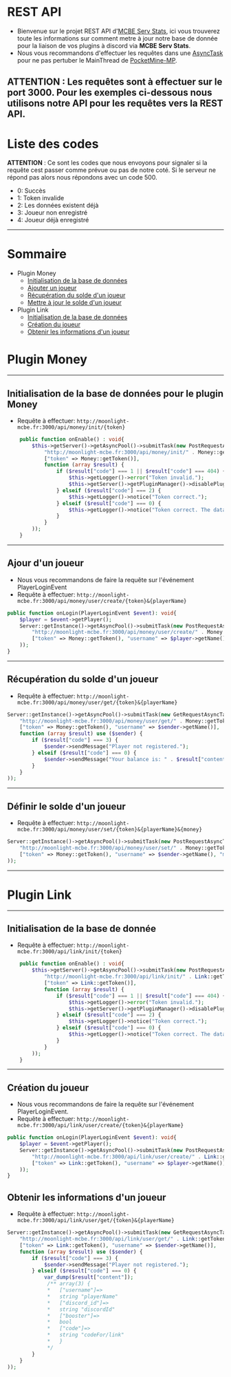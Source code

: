 # REST API

- Bienvenue sur le projet REST API
  d'[MCBE Serv Stats](https://discord.com/api/oauth2/authorize?client_id=865149618936610847&permissions=8&scope=bot%20applications.commands),
  ici vous trouverez toute les informations sur comment metre à jour notre base de donnée pour la liaison de vos plugins
  à discord via **MCBE Serv Stats**.
- Nous vous recommandons d'effectuer les requêtes dans
  une [AsyncTask](https://github.com/pmmp/PocketMine-MP/blob/stable/src/scheduler/AsyncTask.php) pour ne pas pertuber le
  MainThread de [PocketMine-MP](https://github.com/pmmp/PocketMine-MP).

**ATTENTION** : Les requêtes sont à effectuer sur le port 3000.
Pour les exemples ci-dessous nous utilisons notre API pour les requêtes vers la REST API.
---

# Liste des codes

**ATTENTION** : Ce sont les codes que nous envoyons pour signaler si la requête cest passer comme prévue ou pas de notre
coté. Si le serveur ne répond pas alors nous répondons avec un code 500.

- 0: Succès
- 1: Token invalide
- 2: Les données existent déjà
- 3: Joueur non enregistré
- 4: Joueur déjà enregistré

---
# Sommaire
- Plugin Money
  - [Initialisation de la base de données](#initialisation-de-la-base-de-données-pour-le-plugin-money)
  - [Ajouter un joueur](#ajour-dun-joueur)
  - [Récupération du solde d'un joueur](#récupération-du-solde-dun-joueur)
  - [Mettre à jour le solde d'un joueur](#définir-le-solde-dun-joueur)
- Plugin Link
  - [Initialisation de la base de données](#initialisation-de-la-base-de-donnée)
  - [Création du joueur](#création-du-joueur)
  - [Obtenir les informations d'un joueur](#obtenir-les-informations-dun-joueur)

# Plugin Money

---

## Initialisation de la base de données pour le plugin Money

- Requête à effectuer: ``http://moonlight-mcbe.fr:3000/api/money/init/{token}``

```php
    public function onEnable() : void{
        $this->getServer()->getAsyncPool()->submitTask(new PostRequestAsyncTask(
            "http://moonlight-mcbe.fr:3000/api/money/init/" . Money::getToken(),
            ["token" => Money::getToken()],
            function (array $result) {
                if ($result["code"] === 1 || $result["code"] === 404) {
                    $this->getLogger()->error("Token invalid.");
                    $this->getServer()->getPluginManager()->disablePlugin($this);
                } elseif ($result["code"] === 2) {
                    $this->getLogger()->notice("Token correct.");
                } elseif ($result["code"] === 0) {
                    $this->getLogger()->notice("Token correct. The database has been initialized.");
                }
            }
        ));
    }
```

---

## Ajour d'un joueur

- Nous vous recommandons de faire la requête sur l'événement PlayerLoginEvent
- Requête à effectuer: ``http://moonlight-mcbe.fr:3000/api/money/user/create/{token}&{playerName}``

```php
public function onLogin(PlayerLoginEvent $event): void{
    $player = $event->getPlayer();
    Server::getInstance()->getAsyncPool()->submitTask(new PostRequestAsyncTask(
        "http://moonlight-mcbe.fr:3000/api/money/user/create/" . Money::getToken() . "&" . $player->getName(),
        ["token" => Money::getToken(), "username" => $player->getName()]
    ));
}
```

---

## Récupération du solde d'un joueur

- Requête à effectuer: ``http://moonlight-mcbe.fr:3000/api/money/user/get/{token}&{playerName}``

```php
Server::getInstance()->getAsyncPool()->submitTask(new GetRequestAsyncTask(
    "http://moonlight-mcbe.fr:3000/api/money/user/get/" . Money::getToken() . "&" . $sender->getName(),
    ["token" => Money::getToken(), "username" => $sender->getName()],
    function (array $result) use ($sender) {
        if ($result["code"] === 3) {
            $sender->sendMessage("Player not registered.");
        } elseif ($result["code"] === 0) {
            $sender->sendMessage("Your balance is: " . $result["content"]["money"]);
        }
    }
));
```

---

## Définir le solde d'un joueur

- Requête à effectuer: ``http://moonlight-mcbe.fr:3000/api/money/user/set/{token}&{playerName}&{money}``

```php
Server::getInstance()->getAsyncPool()->submitTask(new PostRequestAsyncTask(
    "http://moonlight-mcbe.fr:3000/api/money/user/set/" . Money::getToken() . "&" . $sender->getName() . "&" . $money,
    ["token" => Money::getToken(), "username" => $sender->getName(), "money" => $money]
));
```

---

# Plugin Link

---

## Initialisation de la base de donnée

- Requête à effectuer: ``http://moonlight-mcbe.fr:3000/api/link/init/{token}``

```php
    public function onEnable() : void{
        $this->getServer()->getAsyncPool()->submitTask(new PostRequestAsyncTask(
            "http://moonlight-mcbe.fr:3000/api/link/init/" . Link::getToken(),
            ["token" => Link::getToken()],
            function (array $result) {
                if ($result["code"] === 1 || $result["code"] === 404) {
                    $this->getLogger()->error("Token invalid.");
                    $this->getServer()->getPluginManager()->disablePlugin($this);
                } elseif ($result["code"] === 2) {
                    $this->getLogger()->notice("Token correct.");
                } elseif ($result["code"] === 0) {
                    $this->getLogger()->notice("Token correct. The database has been initialized.");
                }
            }
        ));
    }
```

---

## Création du joueur

- Nous vous recommandons de faire la requête sur l'événement PlayerLoginEvent.
- Requête à effectuer: ``http://moonlight-mcbe.fr:3000/api/link/user/create/{token}&{playerName}``

```php
public function onLogin(PlayerLoginEvent $event): void{
    $player = $event->getPlayer();
    Server::getInstance()->getAsyncPool()->submitTask(new PostRequestAsyncTask(
        "http://moonlight-mcbe.fr:3000/api/link/user/create/" . Link::getToken() . "&" . $player->getName(),
        ["token" => Link::getToken(), "username" => $player->getName()]
    ));
}
```

## Obtenir les informations d'un joueur

- Requête à effectuer: ``http://moonlight-mcbe.fr:3000/api/link/user/get/{token}&{playerName}``

```php
Server::getInstance()->getAsyncPool()->submitTask(new GetRequestAsyncTask(
    "http://moonlight-mcbe.fr:3000/api/link/user/get/" . Link::getToken() . "&" . $sender->getName(),
    ["token" => Link::getToken(), "username" => $sender->getName()],
    function (array $result) use ($sender) {
        if ($result["code"] === 3) {
            $sender->sendMessage("Player not registered.");
        } elseif ($result["code"] === 0) {
            var_dump($result["content"]);
             /** array(3) {
             *   ["username"]=>
             *   string "playerName"
             *   ["discord_id"]=>
             *   string "discordId"
             *   ["booster"]=>
             *   bool
             *   ["code"]=>
             *   string "codeFor/link"
             *   }
             */
        }
    }
));
```